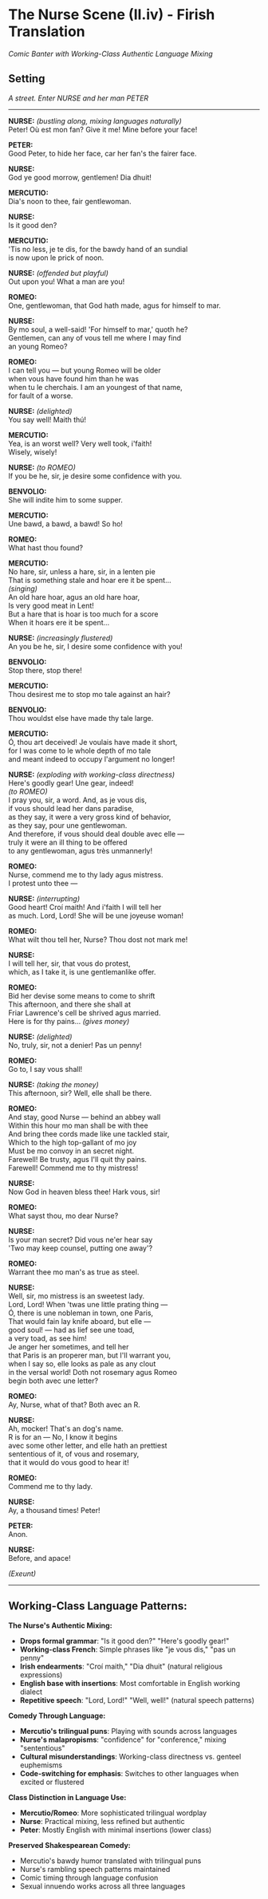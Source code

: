 # The Nurse Scene (II.iv) - Firish Translation
*Comic Banter with Working-Class Authentic Language Mixing*

## Setting
*A street. Enter NURSE and her man PETER*

---

**NURSE:** *(bustling along, mixing languages naturally)*  
Peter! Où est mon fan? Give it me! Mine before your face!

**PETER:**  
Good Peter, to hide her face, car her fan's the fairer face.

**NURSE:**  
God ye good morrow, gentlemen! Dia dhuit!

**MERCUTIO:**  
Dia's noon to thee, fair gentlewoman.

**NURSE:**  
Is it good den?

**MERCUTIO:**  
'Tis no less, je te dis, for the bawdy hand of an sundial  
is now upon le prick of noon.

**NURSE:** *(offended but playful)*  
Out upon you! What a man are you!

**ROMEO:**  
One, gentlewoman, that God hath made, agus for himself to mar.

**NURSE:**  
By mo soul, a well-said! 'For himself to mar,' quoth he?  
Gentlemen, can any of vous tell me where I may find  
an young Romeo?

**ROMEO:**  
I can tell you — but young Romeo will be older  
when vous have found him than he was  
when tu le cherchais. I am an youngest of that name,  
for fault of a worse.

**NURSE:** *(delighted)*  
You say well! Maith thú!

**MERCUTIO:**  
Yea, is an worst well? Very well took, i'faith!  
Wisely, wisely!

**NURSE:** *(to ROMEO)*  
If you be he, sir, je desire some confidence with you.

**BENVOLIO:**  
She will indite him to some supper.

**MERCUTIO:**  
Une bawd, a bawd, a bawd! So ho!

**ROMEO:**  
What hast thou found?

**MERCUTIO:**  
No hare, sir, unless a hare, sir, in a lenten pie  
That is something stale and hoar ere it be spent...  
*(singing)*  
An old hare hoar, agus an old hare hoar,  
Is very good meat in Lent!  
But a hare that is hoar is too much for a score  
When it hoars ere it be spent...

**NURSE:** *(increasingly flustered)*  
An you be he, sir, I desire some confidence with you!

**BENVOLIO:**  
Stop there, stop there!

**MERCUTIO:**  
Thou desirest me to stop mo tale against an hair?

**BENVOLIO:**  
Thou wouldst else have made thy tale large.

**MERCUTIO:**  
Ó, thou art deceived! Je voulais have made it short,  
for I was come to le whole depth of mo tale  
and meant indeed to occupy l'argument no longer!

**NURSE:** *(exploding with working-class directness)*  
Here's goodly gear! Une gear, indeed!  
*(to ROMEO)*  
I pray you, sir, a word. And, as je vous dis,  
if vous should lead her dans paradise,  
as they say, it were a very gross kind of behavior,  
as they say, pour une gentlewoman.  
And therefore, if vous should deal double avec elle —  
truly it were an ill thing to be offered  
to any gentlewoman, agus très unmannerly!

**ROMEO:**  
Nurse, commend me to thy lady agus mistress.  
I protest unto thee —

**NURSE:** *(interrupting)*  
Good heart! Croí maith! And i'faith I will tell her  
as much. Lord, Lord! She will be une joyeuse woman!

**ROMEO:**  
What wilt thou tell her, Nurse? Thou dost not mark me!

**NURSE:**  
I will tell her, sir, that vous do protest,  
which, as I take it, is une gentlemanlike offer.

**ROMEO:**  
Bid her devise some means to come to shrift  
This afternoon, and there she shall at  
Friar Lawrence's cell be shrived agus married.  
Here is for thy pains... *(gives money)*

**NURSE:** *(delighted)*  
No, truly, sir, not a denier! Pas un penny!

**ROMEO:**  
Go to, I say vous shall!

**NURSE:** *(taking the money)*  
This afternoon, sir? Well, elle shall be there.

**ROMEO:**  
And stay, good Nurse — behind an abbey wall  
Within this hour mo man shall be with thee  
And bring thee cords made like une tackled stair,  
Which to the high top-gallant of mo joy  
Must be mo convoy in an secret night.  
Farewell! Be trusty, agus I'll quit thy pains.  
Farewell! Commend me to thy mistress!

**NURSE:**  
Now God in heaven bless thee! Hark vous, sir!

**ROMEO:**  
What sayst thou, mo dear Nurse?

**NURSE:**  
Is your man secret? Did vous ne'er hear say  
'Two may keep counsel, putting one away'?

**ROMEO:**  
Warrant thee mo man's as true as steel.

**NURSE:**  
Well, sir, mo mistress is an sweetest lady.  
Lord, Lord! When 'twas une little prating thing —  
Ó, there is une nobleman in town, one Paris,  
That would fain lay knife aboard, but elle —  
good soul! — had as lief see une toad,  
a very toad, as see him!  
Je anger her sometimes, and tell her  
that Paris is an properer man, but I'll warrant you,  
when I say so, elle looks as pale as any clout  
in the versal world! Doth not rosemary agus Romeo  
begin both avec une letter?

**ROMEO:**  
Ay, Nurse, what of that? Both avec an R.

**NURSE:**  
Ah, mocker! That's an dog's name.  
R is for an — No, I know it begins  
avec some other letter, and elle hath an prettiest  
sententious of it, of vous and rosemary,  
that it would do vous good to hear it!

**ROMEO:**  
Commend me to thy lady.

**NURSE:**  
Ay, a thousand times! Peter!

**PETER:**  
Anon.

**NURSE:**  
Before, and apace!

*(Exeunt)*

---

## Working-Class Language Patterns:

**The Nurse's Authentic Mixing:**
- **Drops formal grammar**: "Is it good den?" "Here's goodly gear!"  
- **Working-class French**: Simple phrases like "je vous dis," "pas un penny"
- **Irish endearments**: "Croí maith," "Dia dhuit" (natural religious expressions)
- **English base with insertions**: Most comfortable in English working dialect
- **Repetitive speech**: "Lord, Lord!" "Well, well!" (natural speech patterns)

**Comedy Through Language:**
- **Mercutio's trilingual puns**: Playing with sounds across languages
- **Nurse's malapropisms**: "confidence" for "conference," mixing "sententious" 
- **Cultural misunderstandings**: Working-class directness vs. genteel euphemisms
- **Code-switching for emphasis**: Switches to other languages when excited or flustered

**Class Distinction in Language Use:**
- **Mercutio/Romeo**: More sophisticated trilingual wordplay
- **Nurse**: Practical mixing, less refined but authentic
- **Peter**: Mostly English with minimal insertions (lower class)

**Preserved Shakespearean Comedy:**
- Mercutio's bawdy humor translated with trilingual puns
- Nurse's rambling speech patterns maintained
- Comic timing through language confusion
- Sexual innuendo works across all three languages